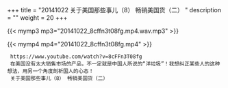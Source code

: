 +++
title = "20141022  关于美国那些事儿（8） 畅销美国货（二） "
description = ""
weight = 20
+++

{{< mymp3 mp3="20141022_8cffn3t08fg.mp4.wav.mp3" >}}

{{< mymp4 mp4="20141022_8cffn3t08fg.mp4" >}}

     https://www.youtube.com/watch?v=8cFFn3T08fg 
     在美国没有太大销售市场的产品，不一定就是中国人所说的“洋垃圾”！我想纠正某些人的这种想法，用另一个角度剖析国人的心态！ 
     关于美国那些事儿（8） 畅销美国货（二） 
